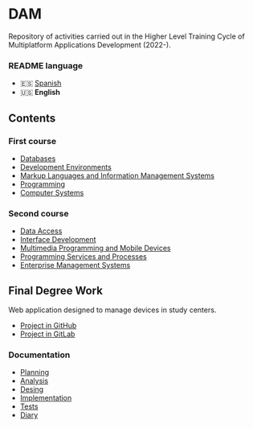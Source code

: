 # DAM
Repository of activities carried out in the Higher Level Training Cycle of Multiplatform Applications Development (2022-).

### README language
- 🇪🇸 [Spanish](./README.md)
- 🇺🇸 **English**

## Contents
### First course
- [Databases](./Bases%20de%20datos/)
- [Development Environments](./Entornos%20de%20desarrollo/)
- [Markup Languages and Information Management Systems](./Lenguajes%20de%20marcas%20y%20sistemas%20de%20gesti%C3%B3n%20de%20informaci%C3%B3n/)
- [Programming](./Programaci%C3%B3n/)
- [Computer Systems](./Sistemas%20inform%C3%A1ticos/)
### Second course
- [Data Access](./Acceso%20a%20datos/)
- [Interface Development](./Desarrollo%20de%20interfaces/)
- [Multimedia Programming and Mobile Devices](./Programación%20multimedia%20y%20dispositivos%20móviles/)
- [Programming Services and Processes](./Programación%20de%20servicios%20y%20procesos/)
- [Enterprise Management Systems](./Sistemas%20de%20gestión%20empresarial/)

## Final Degree Work
Web application designed to manage devices in study centers.
- [Project in GitHub](https://github.com/Qv1ko/GDCE)
- [Project in GitLab](https://gitlab.com/vgarcia3301646/gdce)
### Documentation
- [Planning](https://github.com/Qv1ko/GDCE/tree/master/documents/planning)
- [Analysis](https://github.com/Qv1ko/GDCE/tree/master/documents/analysis)
- [Desing](https://github.com/Qv1ko/GDCE/tree/master/documents/design)
- [Implementation](https://github.com/Qv1ko/GDCE/tree/master/documents/implementation)
- [Tests](https://github.com/Qv1ko/GDCE/tree/master/documents/tests)
- [Diary](https://github.com/Qv1ko/GDCE/tree/master/documents/diary)
